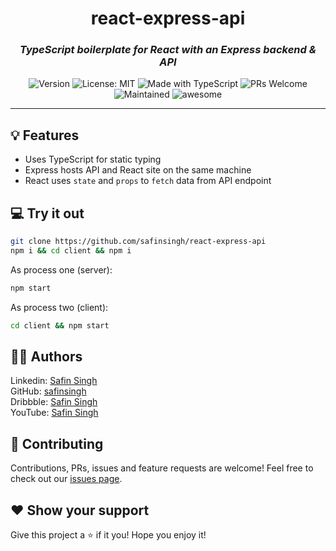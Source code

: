 <h1 align="center">
  react-express-api
</h1>

<h3 align="center">
    <i>
        TypeScript boilerplate for React with an Express backend & API
    </i>
</h3>

<p align="center">
  <img alt="Version" src="https://img.shields.io/badge/version-1.0-blue.svg?cacheSeconds=2592000" />
  <img alt="License: MIT" src="https://img.shields.io/badge/License-MIT-yellow.svg" />
  <img alt="Made with TypeScript" src="https://img.shields.io/badge/Built%20with-TypeScript-blue" />
  <img alt="PRs Welcome" src="https://img.shields.io/badge/PRs-welcome-brightgreen.svg">
  <img alt="Maintained" src="https://img.shields.io/badge/Maintained-Yes-orange">
  <img alt="awesome" src="https://img.shields.io/badge/awesome-yes-blue">
</p>

<hr>

## 💡 Features

- Uses TypeScript for static typing
- Express hosts API and React site on the same machine
- React uses `state` and `props` to `fetch` data from API endpoint

## 💻 Try it out

```sh
git clone https://github.com/safinsingh/react-express-api
npm i && cd client && npm i
```

As process one (server):

```sh
npm start
```

As process two (client):

```sh
cd client && npm start
```

## 👨‍💻 Authors

Linkedin: [Safin Singh](https://www.linkedin.com/in/safin-singh-b2630918a/) <br>
GitHub: [safinsingh](https://github.com/safinsingh) <br>
Dribbble: [Safin Singh](https://dribbble.com/safinsingh/) <br>
YouTube: [Safin Singh](https://www.youtube.com/channel/UCvb01sUdAgcPAG1j0SLxAtA) <br>

## 🤝 Contributing

Contributions, PRs, issues and feature requests are welcome! Feel free to check out our [issues page](https://github.com/safinsingh/react-express-api/issues).

## ❤️ Show your support

Give this project a ⭐️ if it you!
Hope you enjoy it!
